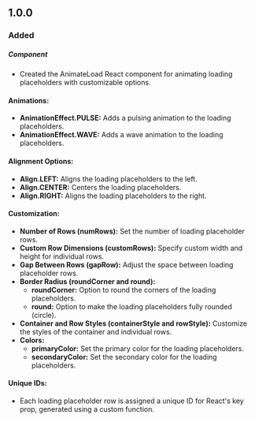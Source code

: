 ## 1.0.0

### Added

##### Component

- Created the AnimateLoad React component for animating loading placeholders with customizable options.

#### Animations:

- <b>AnimationEffect.PULSE:</b> Adds a pulsing animation to the loading placeholders.
- <b>AnimationEffect.WAVE:</b> Adds a wave animation to the loading placeholders.

#### Alignment Options:

- <b>Align.LEFT:</b> Aligns the loading placeholders to the left.
- <b>Align.CENTER:</b> Centers the loading placeholders.
- <b>Align.RIGHT:</b> Aligns the loading placeholders to the right.

#### Customization:

- <b>Number of Rows (numRows):</b> Set the number of loading placeholder rows.
- <b>Custom Row Dimensions (customRows):</b> Specify custom width and height for individual rows.
- <b>Gap Between Rows (gapRow):</b> Adjust the space between loading placeholder rows.
- <b>Border Radius (roundCorner and round):</b>
  - <b>roundCorner:</b> Option to round the corners of the loading placeholders.
  - <b>round:</b> Option to make the loading placeholders fully rounded (circle).
- <b>Container and Row Styles (containerStyle and rowStyle):</b> Customize the styles of the container and individual rows.
- <b>Colors:</b>
  - <b>primaryColor:</b> Set the primary color for the loading placeholders.
  - <b>secondaryColor:</b> Set the secondary color for the loading placeholders.

#### Unique IDs:

- Each loading placeholder row is assigned a unique ID for React's key prop, generated using a custom function.

